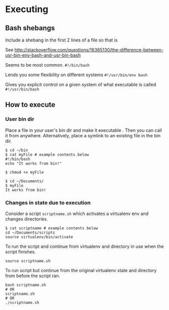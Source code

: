 # Executing

## Bash shebangs

Include a shebang in the first 2 lines of a file so that is 

See http://stackoverflow.com/questions/16365130/the-difference-between-usr-bin-env-bash-and-usr-bin-bash

Seems to be most common.
`#!/bin/bash`

Lends you some flexibility on different systems
`#!/usr/bin/env bash`

Gives you explicit control on a given system of what executable is called
`#!/usr/bin/bash`     


## How to execute

### User bin dir

Place a file in your user's bin dir and make it executable . Then you can call it from anywhere. Alternatively, place a symlink to an existing file in the bin dir.

```
$ cd ~/bin
$ cat myFile # example contents below
#!/bin/bash
echo "It works from bin!"

$ chmod +x myFile

$ cd ~/Documents/
$ myFile
It works from bin!
```

### Changes in state due to execution

Consider a script `scriptname.sh` which activates a virtualenv env and changes directories.
```
$ cat scriptname # example contents below
cd ~/Documents/scripts
source virtualenv/bin/activate
```

To run the script and continue from virtualenv and directory in use when the script finishes.
```
source scriptname.sh
```

To run script but continue from the original virtualenv state and directory from before the script ran.
```
bash scriptname.sh
# OR
scriptname.sh
# OR
./scriptname.sh
```
